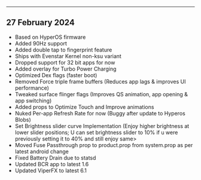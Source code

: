 ---------------
27 February 2024
---------------
- Based on HyperOS firmware
- Added 90Hz support
- Added double tap to fingerprint feature
- Ships with Evenstar Kernel non-ksu variant
- Dropped support for 32 bit apps for now
- Added overlay for Turbo Power Charging
- Optimized Dex flags (faster boot)
- Removed Force triple frame buffers (Reduces app lags & improves UI performance)
- Tweaked surface flinger flags (Improves QS animation, app opening & app switching)
- Added props to Optimize Touch and Improve animations
- Nuked Per-app Refresh Rate for now (Buggy after update to Hyperos Blobs)
- Set Brightness slider curve Implementation (Enjoy higher brightness at lower slider positions; U can set brightness slider to 10% if u were previously setting it to 40% and still enjoy same>
- Moved Fuse Passthrough prop to product.prop from system.prop as per latest android change
- Fixed Battery Drain due to statsd
- Updated BCR app to latest 1.6
- Updated ViperFX to latest 6.1
